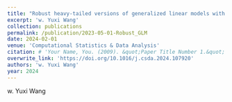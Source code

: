 ```yaml
---
title: "Robust heavy-tailed versions of generalized linear models with applications in actuarial science"
excerpt: 'w. Yuxi Wang'
collection: publications
permalink: /publication/2023-05-01-Robust_GLM
date: 2024-02-01
venue: 'Computational Statistics & Data Analysis'
citation: # 'Your Name, You. (2009). &quot;Paper Title Number 1.&quot; <i>Journal 1</i>. 1(1).'
overwrite_link: 'https://doi.org/10.1016/j.csda.2024.107920'
authors: 'w. Yuxi Wang'
year: 2024
---
```

w. Yuxi Wang